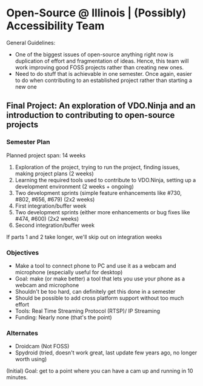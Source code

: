 # Open-Source @ Illinois | (Possibly) Accessibility Team 
General Guidelines:
- One of the biggest issues of open-source anything right now is duplication of effort and fragmentation of ideas. Hence, this team will work improving good FOSS projects rather than creating new ones.
- Need to do stuff that is achievable in one semester. Once again, easier to do when contributing to an established project rather than starting a new one

## Final Project: An exploration of VDO.Ninja and an introduction to contributing to open-source projects
### Semester Plan
Planned project span: 14 weeks

1. Exploration of the project, trying to run the project, finding issues, making project plans (2 weeks)
2. Learning the required tools used to contribute to VDO.Ninja, setting up a development environment (2 weeks + ongoing)
3. Two development sprints (simple feature enhancements like #730, #802, #656, #679) (2x2 weeks)
4. First integration/buffer week
5. Two development sprints (either more enhancements or bug fixes like #474, #600) (2x2 weeks)
6. Second integration/buffer week

If parts 1 and 2 take longer, we'll skip out on integration weeks

### Objectives
- Make a tool to connect phone to PC and use it as a webcam and microphone (especially useful for desktop)
- Goal: make (or make better) a tool that lets you use your phone as a webcam and microphone
- Shouldn't be too hard, can definitely get this done in a semester
- Should be possible to add cross platform support without too much effort
- Tools: Real Time Streaming Protocol (RTSP)/ IP Streaming
- Funding: Nearly none (that's the point)

### Alternates
- Droidcam (Not FOSS)
- Spydroid (tried, doesn't work great, last update few years ago, no longer worth using)

(Initial) Goal: get to a point where you can have a cam up and running in 10 minutes.

